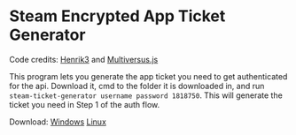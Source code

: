 # Steam Encrypted App Ticket Generator

Code credits: [Henrik3](https://github.com/Henrik-3) and [Multiversus.js](https://github.com/ElijahPepe/multiversus.js)

This program lets you generate the app ticket you need to get authenticated for the api. Download it, cmd to the folder it is downloaded in, and run `steam-ticket-generator username password 1818750`. This will generate the ticket you need in Step 1 of the auth flow.

Download: [Windows](https://raw.githubusercontent.com/brianbaldner/multiversus-api-docs/main/steam-ticket-generator/steam-ticket-generator.exe) [Linux](https://raw.githubusercontent.com/brianbaldner/multiversus-api-docs/main/steam-ticket-generator/steam-ticket-generator-linux)
